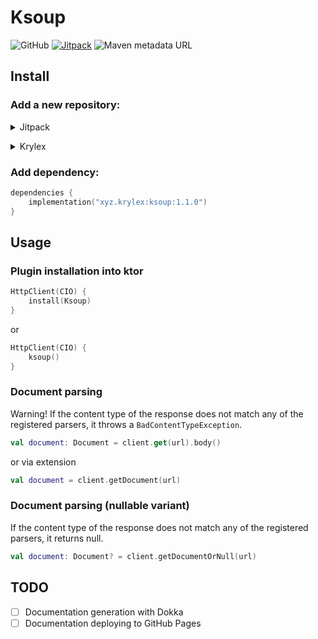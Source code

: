 # Ksoup

![GitHub](https://img.shields.io/github/license/krylex-oss/ksoup)
[![Jitpack](https://jitpack.io/v/krylex-oss/ksoup.svg)](https://jitpack.io/#krylex-oss/ksoup)
![Maven metadata URL](https://img.shields.io/maven-metadata/v?metadataUrl=https%3A%2F%2Frepository.krylex.xyz%2Freleases%2Fxyz%2Fkrylex%2Fksoup%2Fmaven-metadata.xml)

## Install

### Add a new repository:

<p>
<details>

<summary>Jitpack</summary>

```kotlin
repositories { 
    maven("https://jitpack.io")
}
```

</details>
</p>
<p>
<details>

<summary>Krylex</summary>

```kotlin
repositories {
    maven("https://repository.krylex.xyz/releases")
}
```

</details>
</p>

### Add dependency:

```kotlin
dependencies {
    implementation("xyz.krylex:ksoup:1.1.0")
}
```

## Usage

### Plugin installation into ktor
```kotlin
HttpClient(CIO) {
    install(Ksoup)
}
```
or
```kotlin
HttpClient(CIO) {
    ksoup()
}
```

### Document parsing
Warning! If the content type of the response does not match any of the registered parsers, it throws a ```BadContentTypeException```.
```kotlin
val document: Document = client.get(url).body()
```
or via extension
```kotlin
val document = client.getDocument(url)
```

### Document parsing (nullable variant)
If the content type of the response does not match any of the registered parsers, it returns null.
```kotlin
val document: Document? = client.getDocumentOrNull(url)
```

## TODO

- [ ] Documentation generation with Dokka
- [ ] Documentation deploying to GitHub Pages